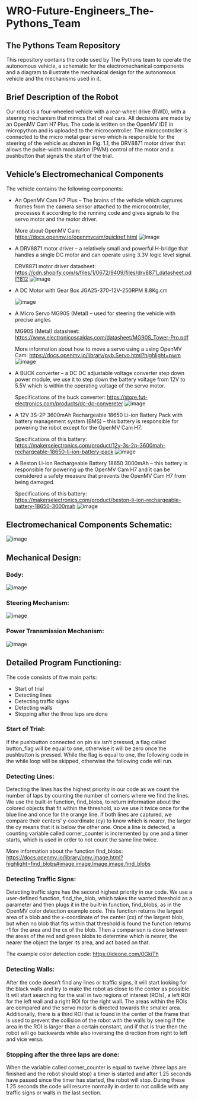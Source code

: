 # WRO-Future-Engineers_The-Pythons_Team
## The Pythons Team Repository
 This repository contains the code used by The Pythons team to operate the autonomous vehicle, a schematic for the electromechanical components and a diagram to illustrate the mechanical design for the autonomous vehicle and the mechanisms used in it.
## Brief Description of the Robot
 Our robot is a four-wheeled vehicle with a rear-wheel drive (RWD), with a steering mechanism that mimics that of real cars. All decisions are made by an OpenMV Cam H7 Plus. The code is written on the OpenMV IDE in micropython and is uploaded to the microcontroller. The microcontroller is connected to the micro metal gear servo which is responsible for the steering of the vehicle as shown in Fig. 1.1, the DRV8871 motor driver that allows the pulse-width modulation (PWM) control of the motor and a pushbutton that signals the start of the trial.
 ## Vehicle’s Electromechanical Components
 The vehicle contains the following components:
-	An OpenMV Cam H7 Plus – The brains of the vehicle which captures frames from the camera sensor attached to the microcontroller, processes it according to the running code and gives signals to the servo motor and the motor driver. 
    
    More about OpenMV Cam: https://docs.openmv.io/openmvcam/quickref.html
    ![image](https://user-images.githubusercontent.com/107484564/191767974-c4ac8d4c-197d-43ef-9453-d02d1454cd74.png)
- A DRV8871 motor driver – a relatively small and powerful H-bridge that handles a single DC motor and can operate using 3.3V logic level signal.
  
    DRV8871 motor driver datasheet: https://cdn.shopify.com/s/files/1/0672/9409/files/drv8871_datasheet.pdf?812
    ![image](https://user-images.githubusercontent.com/107484564/191768509-38a471ba-5ada-4865-8609-ca343101a816.png)
- A DC Motor with Gear Box JGA25-370-12V-250RPM 8.8Kg.cm
    
    ![image](https://user-images.githubusercontent.com/107484564/191768721-baf5675d-61b0-4ce6-be95-6073432746ee.png)
- A Micro Servo MG90S (Metal) – used for steering the vehicle with precise angles

    MG90S (Metal) datasheet: https://www.electronicoscaldas.com/datasheet/MG90S_Tower-Pro.pdf 
    
    More information about how to move a servo using a using OpenMV Cam: https://docs.openmv.io/library/pyb.Servo.html?highlight=pwm
    ![image](https://user-images.githubusercontent.com/107484564/191768928-0f5628ac-f87c-4693-aeae-f167302f00e8.png)
- A BUCK converter – a DC DC adjustable voltage converter step down power module, we use it to step down the battery voltage from 12V to 5.5V which is within the operating voltage of the servo motor.

    Specifications of the buck converter: https://store.fut-electronics.com/products/dc-dc-convereter
    ![image](https://user-images.githubusercontent.com/107484564/191769331-c1df337c-1272-47e4-b48e-92753e67889d.png)
- A 12V 3S-2P 3600mAh Rechargeable 18650 Li-ion Battery Pack with battery management system (BMS) – this battery is responsible for powering the robot except for the OpenMV Cam H7.
    
    Specifications of this battery: https://makerselectronics.com/product/12v-3s-2p-3600mah-rechargeable-18650-li-ion-battery-pack
    ![image](https://user-images.githubusercontent.com/107484564/191769459-41c7e982-6fb7-461e-93d0-276fdf6ac371.png)
- A Beston Li-ion Rechargeable Battery 18650 3000mAh – this battery is responsible for powering up the OpenMV Cam H7 and it can be considered a safety measure that prevents the OpenMV Cam H7 from being damaged.

    Specifications of this battery: https://makerselectronics.com/product/beston-li-ion-rechargeable-battery-18650-3000mah
    ![image](https://user-images.githubusercontent.com/107484564/191769715-0ce22ef5-fef4-4065-8b3c-f8ed5e4db1bf.png)
## Electromechanical Components Schematic:
![image](https://user-images.githubusercontent.com/107484564/191770231-3a950014-3575-4467-9432-b5805f5a2ab0.png)
## Mechanical Design:
### Body:
![image](https://user-images.githubusercontent.com/107484564/191770637-7058d60f-5f77-4a85-a6da-ebaa82fba54e.png)
### Steering Mechanism:
![image](https://user-images.githubusercontent.com/107484564/191770768-b961b780-b752-4d8c-8706-39cffff3205b.png)
### Power Transmission Mechanism:
![image](https://user-images.githubusercontent.com/107484564/191770866-7a867be6-5b30-45d5-80a6-b4c40953373e.png)
## Detailed Program Functioning:
The code consists of five main parts:
- Start of trial
- Detecting lines
- Detecting traffic signs
- Detecting walls
- Stopping after the three laps are done
### Start of Trial:
If the pushbutton connected on pin six isn’t pressed, a flag called button_flag will be equal to one, otherwise it will be zero once the pushbutton is pressed. While the flag is equal to one, the following code in the while loop will be skipped, otherwise the following code will run.
### Detecting Lines:
Detecting the lines has the highest priority in our code as we count the number of laps by counting the number of corners where we find the lines. We use the built-in function, find_blobs, to return information about the colored objects that fit within the threshold, so we use it twice once for the blue line and once for the orange line. If both lines are captured, we compare their centers’ y-coordinate (cy) to know which is nearer, the larger the cy means that it is below the other one. Once a line is detected, a counting variable called corner_counter is incremented by one and a timer starts, which is used in order to not count the same line twice.

  More information about the function find_blobs: https://docs.openmv.io/library/omv.image.html?highlight=find_blobs#image.image.Image.image.find_blobs
### Detecting Traffic Signs:
Detecting traffic signs has the second highest priority in our code. We use a user-defined function, find_the_blob, which takes the wanted threshold as a parameter and then plugs it in the built-in function, find_blobs, as in the OpenMV color detection example code. This function returns the largest area of a blob and the x-coordinate of the center (cx) of the largest blob, but when no blob that fits within that threshold is found the function returns -1 for the area and the cx of the blob. Then a comparison is done between the areas of the red and green blobs to determine which is nearer, the nearer the object the larger its area, and act based on that.

  The example color detection code: https://ideone.com/0GkiTh
### Detecting Walls:
After the code doesn’t find any lines or traffic signs, it will start looking for the black walls and try to make the robot as close to the center as possible. It will start searching for the wall in two regions of interest (ROIs), a left ROI for the left wall and a right ROI for the right wall. The areas within the ROIs are compared and the servo motor is directed towards the smaller area. Additionally, there is a third ROI that is found in the center of the frame that is used to prevent the collision of the robot with the walls by seeing if the area in the ROI is larger than a certain constant, and if that is true then the robot will go backwards while also inversing the direction from right to left and vice versa.
### Stopping after the three laps are done:
When the variable called corner_counter is equal to twelve (three laps are finished and the robot should stop) a timer is started and after 1.25 seconds have passed since the timer has started, the robot will stop. During these 1.25 seconds the code will resume normally in order to not collide with any traffic signs or walls in the last section.
